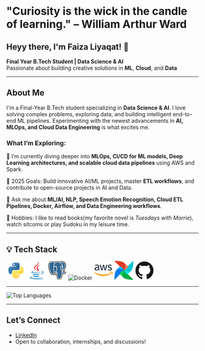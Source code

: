 # "Curiosity is the wick in the candle of learning." – William Arthur Ward  

## Heyy there, I'm Faiza Liyaqat! 👋  

**Final Year B.Tech Student | Data Science & AI**  
Passionate about building creative solutions in **ML**, **Cloud**, and **Data**  

---

## About Me  
I'm a Final-Year B.Tech student specializing in **Data Science & AI**. I love solving complex problems, exploring data, and building intelligent end-to-end ML pipelines. Experimenting with the newest advancements in **AI, MLOps, and Cloud Data Engineering** is what excites me. 

### What I’m Exploring:

🌱 I’m currently diving deeper into **MLOps, CI/CD for ML models, Deep Learning architectures, and scalable cloud data pipelines** using AWS and Spark.  

🎯 2025 Goals: Build innovative AI/ML projects, master **ETL workflows**, and contribute to open-source projects in AI and Data.  

💬 Ask me about **ML/AI, NLP, Speech Emotion Recognition, Cloud ETL Pipelines, Docker, Airflow, and Data Engineering workflows**.  

🔮 Hobbies: I like to read books(my favorite novel is *Tuesdays with Morrie*), watch sitcoms or play Sudoku in my leisure time.  

---

## 💡 Tech Stack  

<p align="left">
  <img src="https://raw.githubusercontent.com/devicons/devicon/master/icons/python/python-original.svg" width="50" height="50" alt="Python" />
  <img src="https://raw.githubusercontent.com/devicons/devicon/master/icons/java/java-original.svg" width="50" height="50" alt="Java" />
  <img src="https://raw.githubusercontent.com/devicons/devicon/master/icons/postgresql/postgresql-original.svg" width="50" height="50" alt="SQL" />
  <img src="https://raw.githubusercontent.com/rajpratyush/rajpratyush/main/assets/docker.gif" width="50" height="50" alt="Docker" />
  <img src="https://raw.githubusercontent.com/devicons/devicon/master/icons/amazonwebservices/amazonwebservices-original-wordmark.svg" width="50" height="50" alt="AWS" />
  <img src="https://raw.githubusercontent.com/devicons/devicon/master/icons/apacheairflow/apacheairflow-original.svg" width="50" height="50" alt="Airflow" />
  <img src="https://raw.githubusercontent.com/devicons/devicon/master/icons/github/github-original.svg" width="50" height="50" alt="GitHub" />
</p>

---

![Top Languages](https://github-readme-stats.vercel.app/api/top-langs/?username=faizaliyaqat&layout=compact&theme=default)  

---
## Let’s Connect  

- [LinkedIn](https://www.linkedin.com/in/faiza-liyaqat-682137217/)  
- Open to collaboration, internships, and discussions!  
